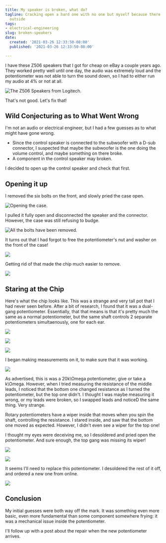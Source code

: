 ```yaml
---
title: My speaker is broken, what do?
tagline: Cracking open a hard one with no one but myself because there's a pandemic
  outside
tags:
- electrical-engineering
slug: broken-speakers
date:
  created: '2021-03-26 12:33:50-08:00'
  published: '2021-03-26 12:33:50-08:00'

---
```


I have these Z506 speakers that I got for cheap on eBay a couple years ago. They
worked pretty well until one day, the audio was extremely loud and the
potentiometer was not able to turn the sound down, so I had to either run my
audio at 4% or not at all.

![The Z506 Speakers from Logitech.](https://s3.us-west-000.backblazeb2.com/nyaabucket/7d3c977f17798c4f5b5c2409ba789f753d78b3bf51b003b2b75bbbcfae5fda8f/z506.jpg)

That's not good. Let's fix that!

## Wild Conjecturing as to What Went Wrong

I'm not an audio or electrical engineer, but I had a few guesses as to what
might have gone wrong.

- Since the control speaker is connected to the subwoofer with a D-sub
  connector, I suspected that maybe the subwoofer is the one doing the volume
  control, and maybe something on there broke.
- A component in the control speaker may broken.

I decided to open up the control speaker and check that first.

## Opening it up

I removed the six bolts on the front, and slowly pried the case open.

![Opening the case.](https://s3.us-west-000.backblazeb2.com/nyaabucket/9a2bb45719743ba018ad213301b4ba309fec897f75b158bbc9e423e689829b8a/010-open-back.jpg)

I pulled it fully open and disconnected the speaker and the connector. However,
the case was still refusing to budge.

![All the bolts have been removed.](https://s3.us-west-000.backblazeb2.com/nyaabucket/008f7bf2c38ff75dbd434da1e4b3fbc7edc444ba125b94c99e456d780a9cca6a/020-removed-bolts.jpg)

It turns out that I had forgot to free the potentiometer's nut and washer on the
front of the case!

![](https://s3.us-west-000.backblazeb2.com/nyaabucket/bd34e6b1cacc1df91e92a42041f4e25eae1021f6149ce4bb5fd5187335c92867/030-pot-stuck.jpg)

Getting rid of that made the chip much easier to remove.

![](https://s3.us-west-000.backblazeb2.com/nyaabucket/3a91454809f27e193887f7b5274de04b43ea40b943bb99ed6bd8f45b1b8da160/040-rm-pot-washers.jpg)

## Staring at the Chip

Here's what the chip looks like. This was a strange and very tall pot that I had
never seen before. After a bit of research, I found that it was a dual-gang
potentiometer. Essentially, that that means is that it's pretty much the same as
a normal potentiometer, but the same shaft controls 2 separate potentiometers
simultaenously, one for each ear.

![](https://s3.us-west-000.backblazeb2.com/nyaabucket/c8f410ab5da9be3c5d7fbd1c02ea4e2d0603e13310d15181ce33efb8ad5a8599/060-chip-top.jpg)

![](https://s3.us-west-000.backblazeb2.com/nyaabucket/6f8a05cd2b80b2718d951b93ec33eb1b244a9a042398c69e8c7458ee05ac9d05/060-chip-side.jpg)

![](https://s3.us-west-000.backblazeb2.com/nyaabucket/922b479d6c60895f594261d03051ff25e53c28217b365be9da6e814a937db262/060-chip-bottom.jpg)

I began making measurements on it, to make sure that it was working.

![](https://s3.us-west-000.backblazeb2.com/nyaabucket/7558d153955e447dad043d6187a22adcfc67a1b3237f498b975526ecdc140f7f/070-measurement.jpg)

As advertised, this is was a <m>20k\Omega</m> potentiometer, give or take a
<m>k\Omega</m>. However, when I tried measuring the resistance of the middle leads, I
noticed that the bottom one changed resistance as I turned the potentiometer,
but the top one didn't. I thought I was maybe measuring it wrong, or my leads
were broken, so I swapped leads and noticeD the same thing. Very strange.

Rotary potentiometers have a wiper inside that moves when you spin the shaft,
controlling the resistance. I stared inside, and saw that the bottom one moved
as expected. However, I didn't even see a wiper for the top one!

I thought my eyes were deceiving me, so I desoldered and pried open the
potentiometer. And sure enough, the top gang was missing its wiper!

![](https://s3.us-west-000.backblazeb2.com/nyaabucket/43dd1c0daff59f88267922cf421f0ac8d81fe54d2fcafc95a89830ada82beb0e/090-pot-top.jpg)

![](https://s3.us-west-000.backblazeb2.com/nyaabucket/22df33c5f6e5864a2f903b7392d6b662ede9a6e8440a25d25385fd6bd0731e09/080-pot-open.jpg)

It seems I'll need to replace this potentiometer. I desoldered the rest of it
off, and ordered a new one from online.

![](https://s3.us-west-000.backblazeb2.com/nyaabucket/0c0a8f0399e188b0f70301e4b6a27749e3ff776c231fcd87ee316f9701a7191d/100-remove-pot.jpg)

## Conclusion

My initial guesses were both way off the mark. It was something even more basic,
even more fundamental than some component somewhere frying: it was a mechanical
issue inside the potentiometer.

I'll follow up with a post about the repair when the new potentiometer arrives.